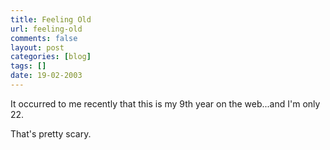 ```yaml
---
title: Feeling Old
url: feeling-old
comments: false
layout: post
categories: [blog]
tags: []
date: 19-02-2003
---
```

It occurred to me recently that this is my 9th year on the web...and I'm only 22.

That's pretty scary.
